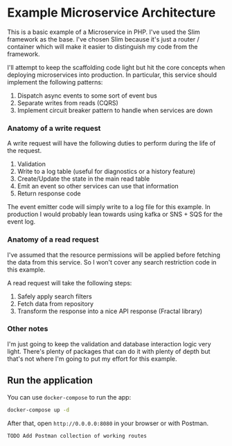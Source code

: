 # Example Microservice Architecture

This is a basic example of a Microservice in PHP. I've used the Slim framework as the base. I've chosen Slim because it's just a router / container which will make it easier to distinguish my code from the framework.

I'll attempt to keep the scaffolding code light but hit the core concepts when deploying microservices into production. In particular, this service should implement the following patterns:

1. Dispatch async events to some sort of event bus
2. Separate writes from reads (CQRS)
3. Implement circuit breaker pattern to handle when services are down

### Anatomy of a write request

A write request will have the following duties to perform during the life of the request.

1. Validation
2. Write to a log table (useful for diagnostics or a history feature)
3. Create/Update the state in the main read table
4. Emit an event so other services can use that information
5. Return response code

The event emitter code will simply write to a log file for this example. In production I would probably lean towards using kafka or SNS + SQS for the event log.

### Anatomy of a read request

I've assumed that the resource permissions will be applied before fetching the data from this service. So I won't cover any search restriction code in this example.

A read request will take the following steps:

1. Safely apply search filters
2. Fetch data from repository
3. Transform the response into a nice API response (Fractal library)

### Other notes

I'm just going to keep the validation and database interaction logic very light. There's plenty of packages that can do it with plenty of depth but that's not where I'm going to put my effort for this example.

## Run the application

You can use `docker-compose` to run the app:
```bash
docker-compose up -d
```
After that, open `http://0.0.0.0:8080` in your browser or with Postman.

`TODO Add Postman collection of working routes`
